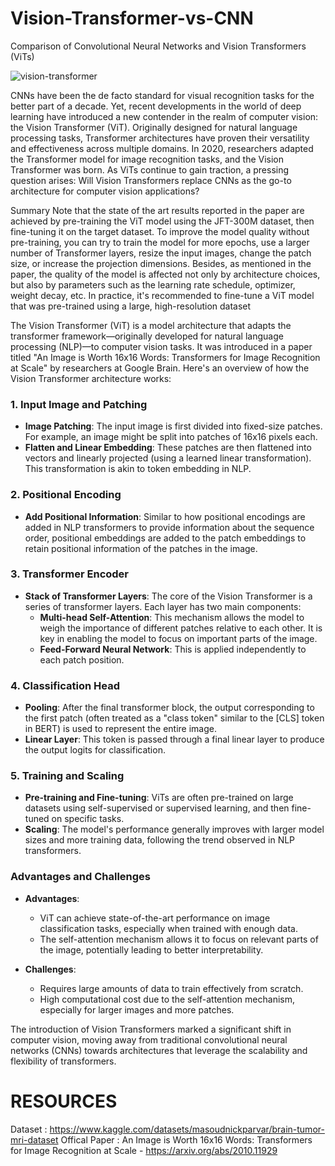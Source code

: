# Vision-Transformer-vs-CNN
Comparison of Convolutional Neural Networks and Vision Transformers (ViTs)

![vision-transformer](https://github.com/ehzalp/Vision-Transformer-vs-CNN/assets/80691995/a2bf6852-4606-4a0e-93af-038ba99cd699)


  CNNs have been the de facto standard for visual recognition tasks for the better part of a decade. Yet, recent developments in the world of deep learning have introduced a new contender in the realm of computer vision: the Vision Transformer (ViT).
  Originally designed for natural language processing tasks, Transformer architectures have proven their versatility and effectiveness across multiple domains. In 2020, researchers adapted the Transformer model for image recognition tasks, and the Vision Transformer was born. 
As ViTs continue to gain traction, a pressing question arises: Will Vision Transformers replace CNNs as the go-to architecture for computer vision applications?


Summary
  Note that the state of the art results reported in the paper are achieved by pre-training the ViT model using the JFT-300M dataset, then fine-tuning it on the target dataset. To improve the model quality without pre-training, you can try to train the model for more epochs, use a larger number of Transformer layers, resize the input images, change the patch size, or increase the projection dimensions. Besides, as mentioned in the paper, the quality of the model is affected not only by architecture choices, but also by parameters such as the learning rate schedule, optimizer, weight decay, etc. In practice, it's recommended to fine-tune a ViT model that was pre-trained using a large, high-resolution dataset

  The Vision Transformer (ViT) is a model architecture that adapts the transformer framework—originally developed for natural language processing (NLP)—to computer vision tasks. It was introduced in a paper titled "An Image is Worth 16x16 Words: Transformers for Image Recognition at Scale" by researchers at Google Brain. Here's an overview of how the Vision Transformer architecture works:

### 1. **Input Image and Patching**
   - **Image Patching**: The input image is first divided into fixed-size patches. For example, an image might be split into patches of 16x16 pixels each.
   - **Flatten and Linear Embedding**: These patches are then flattened into vectors and linearly projected (using a learned linear transformation). This transformation is akin to token embedding in NLP.

### 2. **Positional Encoding**
   - **Add Positional Information**: Similar to how positional encodings are added in NLP transformers to provide information about the sequence order, positional embeddings are added to the patch embeddings to retain positional information of the patches in the image.

### 3. **Transformer Encoder**
   - **Stack of Transformer Layers**: The core of the Vision Transformer is a series of transformer layers. Each layer has two main components:
     - **Multi-head Self-Attention**: This mechanism allows the model to weigh the importance of different patches relative to each other. It is key in enabling the model to focus on important parts of the image.
     - **Feed-Forward Neural Network**: This is applied independently to each patch position.

### 4. **Classification Head**
   - **Pooling**: After the final transformer block, the output corresponding to the first patch (often treated as a "class token" similar to the [CLS] token in BERT) is used to represent the entire image.
   - **Linear Layer**: This token is passed through a final linear layer to produce the output logits for classification.

### 5. **Training and Scaling**
   - **Pre-training and Fine-tuning**: ViTs are often pre-trained on large datasets using self-supervised or supervised learning, and then fine-tuned on specific tasks.
   - **Scaling**: The model's performance generally improves with larger model sizes and more training data, following the trend observed in NLP transformers.

### Advantages and Challenges
- **Advantages**:
  - ViT can achieve state-of-the-art performance on image classification tasks, especially when trained with enough data.
  - The self-attention mechanism allows it to focus on relevant parts of the image, potentially leading to better interpretability.

- **Challenges**:
  - Requires large amounts of data to train effectively from scratch.
  - High computational cost due to the self-attention mechanism, especially for larger images and more patches.

The introduction of Vision Transformers marked a significant shift in computer vision, moving away from traditional convolutional neural networks (CNNs) towards architectures that leverage the scalability and flexibility of transformers.

# RESOURCES 
Dataset : https://www.kaggle.com/datasets/masoudnickparvar/brain-tumor-mri-dataset
Offical Paper : An Image is Worth 16x16 Words: Transformers for Image Recognition at Scale - https://arxiv.org/abs/2010.11929


